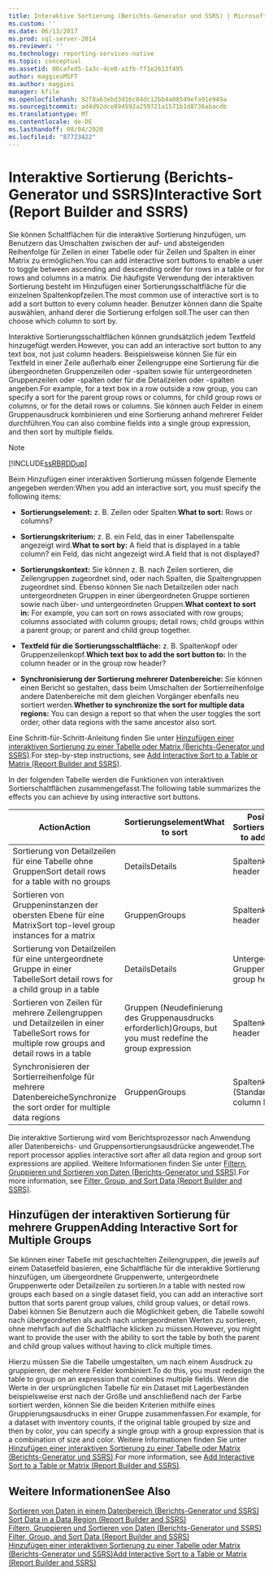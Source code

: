 ```yaml
---
title: Interaktive Sortierung (Berichts-Generator und SSRS) | Microsoft-Dokumentation
ms.custom: ''
ms.date: 06/13/2017
ms.prod: sql-server-2014
ms.reviewer: ''
ms.technology: reporting-services-native
ms.topic: conceptual
ms.assetid: 00cafed5-1a3c-4ce0-a1fb-ff1e2613f495
author: maggiesMSFT
ms.author: maggies
manager: kfile
ms.openlocfilehash: 92f8a63ebd3d16c84dc12bb4a08549efa91e949a
ms.sourcegitcommit: ad4d92dce894592a259721a1571b1d8736abacdb
ms.translationtype: MT
ms.contentlocale: de-DE
ms.lasthandoff: 08/04/2020
ms.locfileid: "87723422"
---
```

# <a name="interactive-sort-report-builder-and-ssrs"></a><span data-ttu-id="494da-102">Interaktive Sortierung (Berichts-Generator und SSRS)</span><span class="sxs-lookup"><span data-stu-id="494da-102">Interactive Sort (Report Builder and SSRS)</span></span>
  <span data-ttu-id="494da-103">Sie können Schaltflächen für die interaktive Sortierung hinzufügen, um Benutzern das Umschalten zwischen der auf- und absteigenden Reihenfolge für Zeilen in einer Tabelle oder für Zeilen und Spalten in einer Matrix zu ermöglichen.</span><span class="sxs-lookup"><span data-stu-id="494da-103">You can add interactive sort buttons to enable a user to toggle between ascending and descending order for rows in a table or for rows and columns in a matrix.</span></span> <span data-ttu-id="494da-104">Die häufigste Verwendung der interaktiven Sortierung besteht im Hinzufügen einer Sortierungsschaltfläche für die einzelnen Spaltenkopfzeilen.</span><span class="sxs-lookup"><span data-stu-id="494da-104">The most common use of interactive sort is to add a sort button to every column header.</span></span> <span data-ttu-id="494da-105">Benutzer können dann die Spalte auswählen, anhand derer die Sortierung erfolgen soll.</span><span class="sxs-lookup"><span data-stu-id="494da-105">The user can then choose which column to sort by.</span></span>  
  
 <span data-ttu-id="494da-106">Interaktive Sortierungsschaltflächen können grundsätzlich jedem Textfeld hinzugefügt werden.</span><span class="sxs-lookup"><span data-stu-id="494da-106">However, you can add an interactive sort button to any text box, not just column headers.</span></span> <span data-ttu-id="494da-107">Beispielsweise können Sie für ein Textfeld in einer Zeile außerhalb einer Zeilengruppe eine Sortierung für die übergeordneten Gruppenzeilen oder -spalten sowie für untergeordneten Gruppenzeilen oder -spalten oder für die Detailzeilen oder -spalten angeben.</span><span class="sxs-lookup"><span data-stu-id="494da-107">For example, for a text box in a row outside a row group, you can specify a sort for the parent group rows or columns, for child group rows or columns, or for the detail rows or columns.</span></span> <span data-ttu-id="494da-108">Sie können auch Felder in einem Gruppenausdruck kombinieren und eine Sortierung anhand mehrerer Felder durchführen.</span><span class="sxs-lookup"><span data-stu-id="494da-108">You can also combine fields into a single group expression, and then sort by multiple fields.</span></span>  
  
> [!NOTE]  
>  [!INCLUDE[ssRBRDDup](../../includes/ssrbrddup-md.md)]  
  
 <span data-ttu-id="494da-109">Beim Hinzufügen einer interaktiven Sortierung müssen folgende Elemente angegeben werden:</span><span class="sxs-lookup"><span data-stu-id="494da-109">When you add an interactive sort, you must specify the following items:</span></span>  
  
-   <span data-ttu-id="494da-110">**Sortierungselement:** z. B. Zeilen oder Spalten.</span><span class="sxs-lookup"><span data-stu-id="494da-110">**What to sort:** Rows or columns?</span></span>  
  
-   <span data-ttu-id="494da-111">**Sortierungskriterium:** z. B. ein Feld, das in einer Tabellenspalte angezeigt wird.</span><span class="sxs-lookup"><span data-stu-id="494da-111">**What to sort by:** A field that is displayed in a table column?</span></span> <span data-ttu-id="494da-112">ein Feld, das nicht angezeigt wird.</span><span class="sxs-lookup"><span data-stu-id="494da-112">A field that is not displayed?</span></span>  
  
-   <span data-ttu-id="494da-113">**Sortierungskontext:** Sie können z. B. nach Zeilen sortieren, die Zeilengruppen zugeordnet sind, oder nach Spalten, die Spaltengruppen zugeordnet sind. Ebenso können Sie nach Detailzeilen oder nach untergeordneten Gruppen in einer übergeordneten Gruppe sortieren sowie nach über- und untergeordneten Gruppen.</span><span class="sxs-lookup"><span data-stu-id="494da-113">**What context to sort in:** For example, you can sort on rows associated with row groups; columns associated with column groups; detail rows; child groups within a parent group; or parent and child group together.</span></span>  
  
-   <span data-ttu-id="494da-114">**Textfeld für die Sortierungsschaltfläche:** z. B. Spaltenkopf oder Gruppenzeilenkopf.</span><span class="sxs-lookup"><span data-stu-id="494da-114">**Which text box to add the sort button to:** In the column header or in the group row header?</span></span>  
  
-   <span data-ttu-id="494da-115">**Synchronisierung der Sortierung mehrerer Datenbereiche:** Sie können einen Bericht so gestalten, dass beim Umschalten der Sortierreihenfolge andere Datenbereiche mit dem gleichen Vorgänger ebenfalls neu sortiert werden.</span><span class="sxs-lookup"><span data-stu-id="494da-115">**Whether to synchronize the sort for multiple data regions:** You can design a report so that when the user toggles the sort order, other data regions with the same ancestor also sort.</span></span>  
  
 <span data-ttu-id="494da-116">Eine Schritt-für-Schritt-Anleitung finden Sie unter [Hinzufügen einer interaktiven Sortierung zu einer Tabelle oder Matrix &#40;Berichts-Generator und SSRS&#41;](add-interactive-sort-to-a-table-or-matrix-report-builder-and-ssrs.md).</span><span class="sxs-lookup"><span data-stu-id="494da-116">For step-by-step instructions, see [Add Interactive Sort to a Table or Matrix &#40;Report Builder and SSRS&#41;](add-interactive-sort-to-a-table-or-matrix-report-builder-and-ssrs.md).</span></span>  
  
 <span data-ttu-id="494da-117">In der folgenden Tabelle werden die Funktionen von interaktiven Sortierschaltflächen zusammengefasst.</span><span class="sxs-lookup"><span data-stu-id="494da-117">The following table summarizes the effects you can achieve by using interactive sort buttons.</span></span>  
  
|<span data-ttu-id="494da-118">Action</span><span class="sxs-lookup"><span data-stu-id="494da-118">Action</span></span>|<span data-ttu-id="494da-119">Sortierungselement</span><span class="sxs-lookup"><span data-stu-id="494da-119">What to sort</span></span>|<span data-ttu-id="494da-120">Positionierung der Sortierschaltfläche</span><span class="sxs-lookup"><span data-stu-id="494da-120">Where to add the sort button</span></span>|<span data-ttu-id="494da-121">Sortierungskriterium</span><span class="sxs-lookup"><span data-stu-id="494da-121">What to sort on</span></span>|<span data-ttu-id="494da-122">Sortierungsbereich</span><span class="sxs-lookup"><span data-stu-id="494da-122">Sort scope</span></span>|  
|------------|------------------|----------------------------------|---------------------|----------------|  
|<span data-ttu-id="494da-123">Sortierung von Detailzeilen für eine Tabelle ohne Gruppen</span><span class="sxs-lookup"><span data-stu-id="494da-123">Sort detail rows for a table with no groups</span></span>|<span data-ttu-id="494da-124">Details</span><span class="sxs-lookup"><span data-stu-id="494da-124">Details</span></span>|<span data-ttu-id="494da-125">Spaltenkopfzeile</span><span class="sxs-lookup"><span data-stu-id="494da-125">Column header</span></span>|<span data-ttu-id="494da-126">Datasetfeld, das an diese Spalte gebunden ist</span><span class="sxs-lookup"><span data-stu-id="494da-126">Dataset field bound to this column</span></span>|<span data-ttu-id="494da-127">Datenbereich</span><span class="sxs-lookup"><span data-stu-id="494da-127">Data region</span></span>|  
|<span data-ttu-id="494da-128">Sortieren von Gruppeninstanzen der obersten Ebene für eine Matrix</span><span class="sxs-lookup"><span data-stu-id="494da-128">Sort top-level group instances for a matrix</span></span>|<span data-ttu-id="494da-129">Gruppen</span><span class="sxs-lookup"><span data-stu-id="494da-129">Groups</span></span>|<span data-ttu-id="494da-130">Spaltenkopfzeile</span><span class="sxs-lookup"><span data-stu-id="494da-130">Column header</span></span>|<span data-ttu-id="494da-131">Gruppierungsausdruck für übergeordnete Gruppe</span><span class="sxs-lookup"><span data-stu-id="494da-131">Group expression for parent group</span></span>|<span data-ttu-id="494da-132">Datenbereich</span><span class="sxs-lookup"><span data-stu-id="494da-132">Data region</span></span>|  
|<span data-ttu-id="494da-133">Sortierung von Detailzeilen für eine untergeordnete Gruppe in einer Tabelle</span><span class="sxs-lookup"><span data-stu-id="494da-133">Sort detail rows for a child group in a table</span></span>|<span data-ttu-id="494da-134">Details</span><span class="sxs-lookup"><span data-stu-id="494da-134">Details</span></span>|<span data-ttu-id="494da-135">Untergeordnete Gruppenkopfzeile</span><span class="sxs-lookup"><span data-stu-id="494da-135">Child group header row</span></span>|<span data-ttu-id="494da-136">Datasetfeld für die Sortierung</span><span class="sxs-lookup"><span data-stu-id="494da-136">Dataset field to sort by</span></span>|<span data-ttu-id="494da-137">Untergeordnete Gruppe</span><span class="sxs-lookup"><span data-stu-id="494da-137">Child group</span></span>|  
|<span data-ttu-id="494da-138">Sortieren von Zeilen für mehrere Zeilengruppen und Detailzeilen in einer Tabelle</span><span class="sxs-lookup"><span data-stu-id="494da-138">Sort rows for multiple row groups and detail rows in a table</span></span>|<span data-ttu-id="494da-139">Gruppen (Neudefinierung des Gruppenausdrucks erforderlich)</span><span class="sxs-lookup"><span data-stu-id="494da-139">Groups, but you must redefine the group expression</span></span>|<span data-ttu-id="494da-140">Spaltenkopfzeile</span><span class="sxs-lookup"><span data-stu-id="494da-140">Column header</span></span>|<span data-ttu-id="494da-141">Aggregat des Datasetfelds für die Sortierung</span><span class="sxs-lookup"><span data-stu-id="494da-141">Aggregate of dataset field to sort by</span></span>|<span data-ttu-id="494da-142">Datenbereich</span><span class="sxs-lookup"><span data-stu-id="494da-142">Data region</span></span>|  
|<span data-ttu-id="494da-143">Synchronisieren der Sortierreihenfolge für mehrere Datenbereiche</span><span class="sxs-lookup"><span data-stu-id="494da-143">Synchronize the sort order for multiple data regions</span></span>|<span data-ttu-id="494da-144">Gruppen</span><span class="sxs-lookup"><span data-stu-id="494da-144">Groups</span></span>|<span data-ttu-id="494da-145">Spaltenkopf (Standard)</span><span class="sxs-lookup"><span data-stu-id="494da-145">Typically, column header</span></span>|<span data-ttu-id="494da-146">Gruppierungsausdruck</span><span class="sxs-lookup"><span data-stu-id="494da-146">Group expression</span></span>|<span data-ttu-id="494da-147">Dataset</span><span class="sxs-lookup"><span data-stu-id="494da-147">Dataset</span></span>|  
  
 <span data-ttu-id="494da-148">Die interaktive Sortierung wird vom Berichtsprozessor nach Anwendung aller Datenbereichs- und Gruppensortierungsausdrücke angewendet.</span><span class="sxs-lookup"><span data-stu-id="494da-148">The report processor applies interactive sort after all data region and group sort expressions are applied.</span></span> <span data-ttu-id="494da-149">Weitere Informationen finden Sie unter [Filtern, Gruppieren und Sortieren von Daten &#40;Berichts-Generator und SSRS&#41;](filter-group-and-sort-data-report-builder-and-ssrs.md).</span><span class="sxs-lookup"><span data-stu-id="494da-149">For more information, see [Filter, Group, and Sort Data &#40;Report Builder and SSRS&#41;](filter-group-and-sort-data-report-builder-and-ssrs.md).</span></span>  
  
## <a name="adding-interactive-sort-for-multiple-groups"></a><span data-ttu-id="494da-150">Hinzufügen der interaktiven Sortierung für mehrere Gruppen</span><span class="sxs-lookup"><span data-stu-id="494da-150">Adding Interactive Sort for Multiple Groups</span></span>  
 <span data-ttu-id="494da-151">Sie können einer Tabelle mit geschachtelten Zeilengruppen, die jeweils auf einem Datasetfeld basieren, eine Schaltfläche für die interaktive Sortierung hinzufügen, um übergeordnete Gruppenwerte, untergeordnete Gruppenwerte oder Detailzeilen zu sortieren.</span><span class="sxs-lookup"><span data-stu-id="494da-151">In a table with nested row groups each based on a single dataset field, you can add an interactive sort button that sorts parent group values, child group values, or detail rows.</span></span> <span data-ttu-id="494da-152">Dabei können Sie Benutzern auch die Möglichkeit geben, die Tabelle sowohl nach übergeordneten als auch nach untergeordneten Werten zu sortieren, ohne mehrfach auf die Schaltfläche klicken zu müssen.</span><span class="sxs-lookup"><span data-stu-id="494da-152">However, you might want to provide the user with the ability to sort the table by both the parent and child group values without having to click multiple times.</span></span>  
  
 <span data-ttu-id="494da-153">Hierzu müssen Sie die Tabelle umgestalten, um nach einem Ausdruck zu gruppieren, der mehrere Felder kombiniert.</span><span class="sxs-lookup"><span data-stu-id="494da-153">To do this, you must redesign the table to group on an expression that combines multiple fields.</span></span> <span data-ttu-id="494da-154">Wenn die Werte in der ursprünglichen Tabelle für ein Dataset mit Lagerbeständen beispielsweise erst nach der Größe und anschließend nach der Farbe sortiert werden, können Sie die beiden Kriterien mithilfe eines Gruppierungsausdrucks in einer Gruppe zusammenfassen.</span><span class="sxs-lookup"><span data-stu-id="494da-154">For example, for a dataset with inventory counts, if the original table grouped by size and then by color, you can specify a single group with a group expression that is a combination of size and color.</span></span> <span data-ttu-id="494da-155">Weitere Informationen finden Sie unter [Hinzufügen einer interaktiven Sortierung zu einer Tabelle oder Matrix &#40;Berichts-Generator und SSRS&#41;](add-interactive-sort-to-a-table-or-matrix-report-builder-and-ssrs.md).</span><span class="sxs-lookup"><span data-stu-id="494da-155">For more information, see [Add Interactive Sort to a Table or Matrix &#40;Report Builder and SSRS&#41;](add-interactive-sort-to-a-table-or-matrix-report-builder-and-ssrs.md).</span></span>  
  
## <a name="see-also"></a><span data-ttu-id="494da-156">Weitere Informationen</span><span class="sxs-lookup"><span data-stu-id="494da-156">See Also</span></span>  
 <span data-ttu-id="494da-157">[Sortieren von Daten in einem Datenbereich &#40;Berichts-Generator und SSRS&#41;](sort-data-in-a-data-region-report-builder-and-ssrs.md) </span><span class="sxs-lookup"><span data-stu-id="494da-157">[Sort Data in a Data Region &#40;Report Builder and SSRS&#41;](sort-data-in-a-data-region-report-builder-and-ssrs.md) </span></span>  
 <span data-ttu-id="494da-158">[Filtern, Gruppieren und Sortieren von Daten &#40;Berichts-Generator und SSRS&#41;](filter-group-and-sort-data-report-builder-and-ssrs.md) </span><span class="sxs-lookup"><span data-stu-id="494da-158">[Filter, Group, and Sort Data &#40;Report Builder and SSRS&#41;](filter-group-and-sort-data-report-builder-and-ssrs.md) </span></span>  
 [<span data-ttu-id="494da-159">Hinzufügen einer interaktiven Sortierung zu einer Tabelle oder Matrix &#40;Berichts-Generator und SSRS&#41;</span><span class="sxs-lookup"><span data-stu-id="494da-159">Add Interactive Sort to a Table or Matrix &#40;Report Builder and SSRS&#41;</span></span>](add-interactive-sort-to-a-table-or-matrix-report-builder-and-ssrs.md)  
  
  
